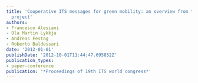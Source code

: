 ```yaml
---
title: 'Cooperative ITS messages for green mobility: an overview from the eCoMove
  project'
authors:
- Francesco Alesiani
- Ola Martin Lykkja
- Andreas Festag
- Roberto Baldessari
date: '2012-01-01'
publishDate: '2012-10-01T11:44:47.695852Z'
publication_types:
- paper-conference
publication: '*Proceedings of 19th ITS world congress*'
---
```


